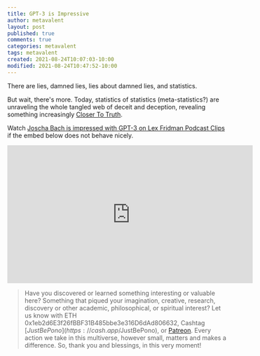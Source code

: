 ```yaml
---
title: GPT-3 is Impressive
author: metavalent
layout: post
published: true
comments: true
categories: metavalent
tags: metavalent
created: 2021-08-24T10:07:03-10:00
modified: 2021-08-24T10:47:52-10:00
---
```


There are lies, damned lies, lies about damned lies, and statistics.

But wait, there's more. Today, statistics of statistics (meta-statistics?) are unraveling the whole tangled web of deceit and deception, revealing something increasingly [Closer To Truth](https://CloserToTruth.com/).
 
Watch [Joscha Bach is impressed with GPT-3 on Lex Fridman Podcast Clips](https://youtu.be/tS8NItSYerg) if the embed below does not behave nicely. 

<div class="embed-container"><iframe width="560" height="315" src="https://www.youtube.com/embed/tS8NItSYerg" title="YouTube video player" frameborder="0" allow="accelerometer; autoplay; clipboard-write; encrypted-media; gyroscope; picture-in-picture" allowfullscreen></iframe></div>

> Have you discovered or learned something interesting or valuable here? Something that piqued your imagination, creative, research, discovery or other academic, philosophical, or spiritual interest? Let us know with ETH 0x1eb2d6E3f26fBBF31B485bbe3e316D6dAd806632, Cashtag [$JustBePono](https://cash.app/$JustBePono), or [Patreon](https://patreon.com/metavalent). Every action we take in this multiverse, however small, matters and makes a difference. So, thank you and blessings, in this very moment!

